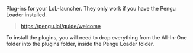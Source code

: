 Plug-ins for your LoL-launcher. They only work if you have the Pengu Loader installed.

> https://pengu.lol/guide/welcome

To install the plugins, you will need to drop everything from the All-In-One folder into the plugins folder, inside the Pengu Loader folder.